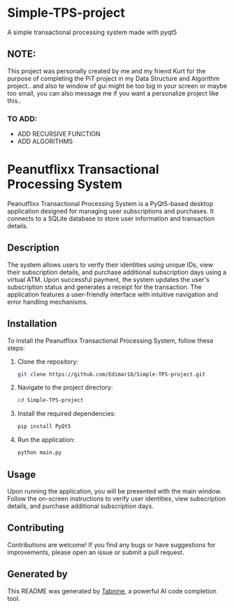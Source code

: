 # Simple-TPS-project
A simple transactional processing system made with pyqt5

## NOTE:
This project was personally created by me and my friend Kurt for the purpose of completing the PiT project in my Data Structure and Algorithm project.. and also te window of gui might be too big in your screen or maybe too small, you can also message me if you want a personalize project like this..

### TO ADD:
- ADD RECURSIVE FUNCTION
- ADD ALGORITHMS

# Peanutflixx Transactional Processing System

Peanutflixx Transactional Processing System is a PyQt5-based desktop application designed for managing user subscriptions and purchases. It connects to a SQLite database to store user information and transaction details.

## Description

The system allows users to verify their identities using unique IDs, view their subscription details, and purchase additional subscription days using a virtual ATM. Upon successful payment, the system updates the user's subscription status and generates a receipt for the transaction. The application features a user-friendly interface with intuitive navigation and error handling mechanisms.

## Installation

To install the Peanutflixx Transactional Processing System, follow these steps:

1. Clone the repository:
   ```bash
   git clone https://github.com/Edimar18/Simple-TPS-project.git
   ```

2. Navigate to the project directory:
   ```bash
   cd Simple-TPS-project
   ```

3. Install the required dependencies:
   ```bash
   pip install PyQt5
   ```

4. Run the application:
   ```bash
   python main.py
   ```

## Usage

Upon running the application, you will be presented with the main window. Follow the on-screen instructions to verify user identities, view subscription details, and purchase additional subscription days.

## Contributing

Contributions are welcome! If you find any bugs or have suggestions for improvements, please open an issue or submit a pull request.


## Generated by

This README was generated by [Tabnine](https://tabnine.com/), a powerful AI code completion tool.

